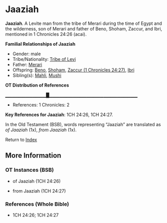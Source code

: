 # Jaaziah
**Jaaziah**. 
A Levite man from the tribe of Merari during the time of Egypt and the wilderness, son of Merari and father of Beno, Shoham, Zaccur, and Ibri, mentioned in 1 Chronicles 24:26 (acai). 




**Familial Relationships of Jaaziah**


* Gender: male
* Tribe/Nationality: [Tribe of Levi](../../../groups/md/acai/Levi.md)
* Father: [Merari](Merari.md)
* Offspring: [Beno](Beno.md), [Shoham](Shoham.md), [Zaccur (1 Chronicles 24:27)](Zaccur.3.md), [Ibri](Ibri.md)
* Sibling(s): [Mahli](Mahli.md), [Mushi](Mushi.md)


**OT Distribution of References**

▁▁▁▁▁▁▁▁▁▁▁▁█▁▁▁▁▁▁▁▁▁▁▁▁▁▁▁▁▁▁▁▁▁▁▁▁▁▁
* References: 1 Chronicles: 2



**Key References for Jaaziah**: 
1CH 24:26, 1CH 24:27. 


In the Old Testament (BSB), words representing “Jaaziah” are translated as 
*of Jaaziah* (1x), *from Jaaziah* (1x). 




Return to [Index](00-Index.md)

## More Information

### OT Instances (BSB)

* of Jaaziah (1CH 24:26)

* from Jaaziah (1CH 24:27)



### References (Whole Bible)

* 1CH 24:26; 1CH 24:27



